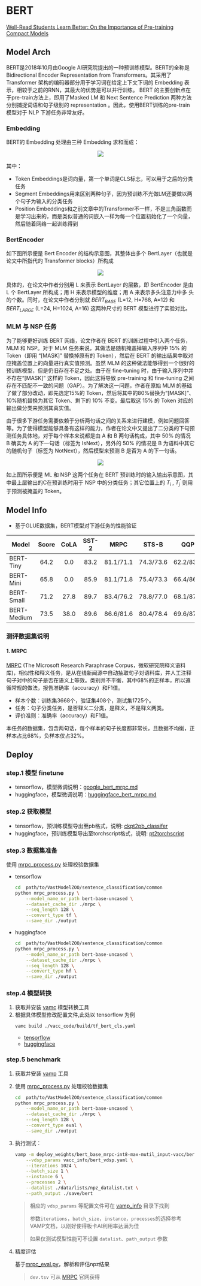 # **BERT**
[Well-Read Students Learn Better: On the Importance of Pre-training Compact Models](https://arxiv.org/abs/1908.08962)


## **Model Arch**

BERT是2018年10月由Google AI研究院提出的一种预训练模型。BERT的全称是Bidirectional Encoder Representation from Transformers。其采用了 Transformer 架构的编码器部分用于学习词在给定上下文下词的 Embedding 表示，相较于之前的RNN，其最大的优势是可以并行训练。 BERT 的主要创新点在于pre-train方法上，即用了Masked  LM 和 Next Sentence Prediction 两种方法分别捕捉词语和句子级别的 representation 。因此，使用BERT训练的pre-train 模型对于 NLP 下游任务非常友好。

### Embedding

BERT的 Embedding 处理由三种 Embedding 求和而成：
<div align=center><img src="../../images/bert/bert_token.png"></div>

其中：
- Token Embeddings是词向量，第一个单词是CLS标志，可以用于之后的分类任务
- Segment Embeddings用来区别两种句子，因为预训练不光做LM还要做以两个句子为输入的分类任务
- Position Embeddings和之前文章中的Transformer不一样，不是三角函数而是学习出来的，而是类似普通的词嵌入一样为每一个位置初始化了一个向量，然后随着网络一起训练得到

### BertEncoder

如下图所示便是 Bert Encoder 的结构示意图，其整体由多个 BertLayer（也就是论文中所指代的 Transformer blocks）所构成

<div align=center><img src="../../images/bert/bert_backbone.jpg"></div>

具体的，在论文中作者分别用 L 来表示 BertLayer 的层数，即 BertEncoder 是由 L 个 BertLayer 所构成；用 H 来表示模型的维度；用 A 来表示多头注意力中多 头的个数。同时，在论文中作者分别就 $`BERT_{BASE}`$ (L=12, H=768, A=12) 和 $`BERT_{LARGE}`$ (L=24, H=1024, A=16) 这两种尺寸的 BERT 模型进行了实验对比。 


### MLM 与 NSP 任务

为了能够更好训练 BERT 网络，论文作者在 BERT 的训练过程中引入两个任务，MLM 和 NSP。对于 MLM 任务来说，其做法是随机掩盖掉输入序列中 15% 的 Token（即用 “[MASK]” 替换掉原有的 Token），然后在 BERT 的输出结果中取对应掩盖位置上的向量进行真实值预测。虽然 MLM 的这种做法能够得到一个很好的预训练模型，但是仍旧存在不足之处。由于在 fine-tuning 时，由于输入序列中并不存在“[MASK]” 这样的 Token，因此这将导致 pre-training 和 fine-tuning 之间存在不匹配不一致的问题（GAP）。为了解决这一问题，作者在原始 MLM 的基础了做了部分改动，即先选定15%的 Token，然后将其中的80%替换为“[MASK]”、10%随机替换为其它 Token、剩下的 10% 不变。最后取这 15% 的 Token 对应的输出做分类来预测其真实值。

由于很多下游任务需要依赖于分析两句话之间的关系来进行建模，例如问题回答等。为了使得模型能够具备有这样的能力，作者在论文中又提出了二分类的下句预测任务具体地，对于每个样本来说都是由 A 和 B 两句话构成，其中 50% 的情况 B 确实为 A 的下一句话（标签为 IsNext），另外的 50% 的情况是 B 为语料中其它 的随机句子（标签为 NotNext），然后模型来预测 B 是否为 A 的下一句话。

<div align=center><img src="../../images/bert/LML_NSP_task_network.png"></div>

如上图所示便是 ML 和 NSP 这两个任务在 BERT 预训练时的输入输出示意图，其中最上层输出的C在预训练时用于 NSP 中的分类任务；其它位置上的 $`T_{i}`$ , $`T^{'}_{j}`$ 则用于预测被掩盖的 Token。


## **Model Info**
- 基于GLUE数据集，BERT模型对下游任务的性能验证

|Model|Score|CoLA|SST-2|MRPC|STS-B|QQP|MNLI-m|MNLI-mm|QNLI(v2)|RTE|WNLI|AX|
|---|:---:|:---:|:---:|:---:|:---:|:---:|:---:|:---:|:---:|:---:|:---:|:---:|
|BERT-Tiny|64.2|0.0|83.2|81.1/71.1|74.3/73.6|62.2/83.4|70.2|70.3|81.5|57.2|62.3|21.0|
|BERT-Mini|65.8|0.0|85.9|81.1/71.8|75.4/73.3|66.4/86.2|74.8|74.3|84.1|57.9|62.3|26.1|
|BERT-Small|71.2|27.8|89.7|83.4/76.2|78.8/77.0|68.1/87.0|77.6|77.0|86.4|61.8|62.3|28.6|
|BERT-Medium|73.5|38.0|89.6|86.6/81.6|80.4/78.4|69.6/87.9|80.0|79.1|87.7|62.2|62.3|30.5|

### 测评数据集说明
####  1. MRPC
[MRPC](https://gluebenchmark.com/) (The Microsoft Research Paraphrase Corpus，微软研究院释义语料库)，相似性和释义任务，是从在线新闻源中自动抽取句子对语料库，并人工注释句子对中的句子是否在语义上等效。类别并不平衡，其中68%的正样本，所以遵循常规的做法，报告准确率（accuracy）和F1值。

- 样本个数：训练集3668个，验证集408个，测试集1725个。
- 任务：句子分类任务，是否释义二分类，是释义，不是释义两类。
- 评价准则：准确率（accuracy）和F1值。

本任务的数据集，包含两句话，每个样本的句子长度都非常长，且数据不均衡，正样本占比68%，负样本仅占32%。


## **Deploy**

### step.1 模型 finetune
-  tensorflow，模型微调说明：[google_bert_mrpc.md](./tensorflow/source_code/finetune/google_bert_mrpc.md)
-  huggingface，模型微调说明：[huggingface_bert_mrpc.md](./huggingface/source_code/finetune/huggingface_bert_mrpc.md)


### step.2 获取模型
- tensorflow，预训练模型导出至pb格式，说明: [ckpt2pb_classifer](./tensorflow/source_code/pretrain_model/README.md)
- huggingface，预训练模型导出至torchscript格式，说明: [pt2torchscript](./huggingface/source_code/pretrain_model/README.md)


### step.3 数据集准备
使用 [mrpc_process.py](../common/utils/mrpc_process.py) 处理校验数据集
- tensorflow
    ```bash
    cd  path/to/VastModelZOO/sentence_classification/common
    python mrpc_process.py \
        --model_name_or_path bert-base-uncased \
        --dataset_cache_dir ./mrpc \
        --seq_length 128 \
        --convert_type tf \
        --save_dir ./output
    ```
- huggingface
    ```bash
    cd  path/to/VastModelZOO/sentence_classification/common
    python mrpc_process.py \
        --model_name_or_path bert-base-uncased \
        --dataset_cache_dir ./mrpc \
        --seq_length 128 \
        --convert_type hf \
        --save_dir ./output
    ```

### step.4 模型转换
1. 获取并安装 [vamc](../../docs/doc_vamc.md) 模型转换工具
2. 根据具体模型修改配置文件,此处以 tensorflow 为例
    ```bash
    vamc build ./vacc_code/build/tf_bert_cls.yaml
    ```
   - [tensorflow](./tensorflow/vacc_code/build/tf_bert_cls.yaml)
   - [huggingface](./huggingface/vacc_code/build/hf_bert_cls.yaml)


### step.5 benchmark
1. 获取并安装 [vamp](../../docs/doc_vamp.md) 工具

2. 使用 [mrpc_process.py](../common/mrpc_process.py) 处理校验数据集
    ```bash
    cd  path/to/VastModelZOO/sentence_classification/common
    python mrpc_process.py \
        --model_name_or_path bert-base-uncased \
        --dataset_cache_dir ./mrpc \
        --seq_length 128 \
        --convert_type eval \
        --save_dir ./output
    ```

3. 执行测试：
    ```bash
   vamp -m deploy_weights/bert_base_mrpc-int8-max-mutil_input-vacc/bert_base_mrpc \
        --vdsp_params vacc_info/bert_vdsp.yaml \
        --iterations 1024 \
        --batch_size 1 \
        --instance 6 \
        --processes 2 \
        --datalist ./data/lists/npz_datalist.txt \
        --path_output ./save/bert
    ```
    > 相应的 `vdsp_params` 等配置文件可在 [vamp_info](../common/vamp_info/) 目录下找到
    >
    > 参数`iterations`，`batch_size`，`instance`，`processes`的选择参考VAMP文档，以刚好使得板卡AI利用率达满为佳
    >
    > 如果仅测试模型性能可不设置 `datalist`、`path_output` 参数

4. 精度评估
    
    基于[mrpc_eval.py](../common/eval/mrpc_eval.py)，解析和评估npz结果
    > `dev.tsv` 可从 [MRPC](https://gluebenchmark.com/) 官网获得



